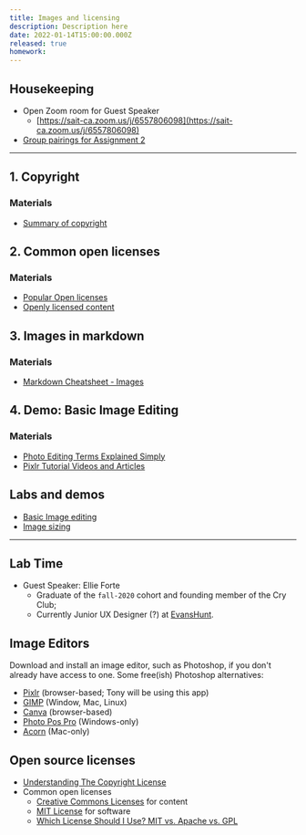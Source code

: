 ```yaml
---
title: Images and licensing
description: Description here
date: 2022-01-14T15:00:00.000Z
released: true
homework:
---
```


## Housekeeping
- Open Zoom room for Guest Speaker
    - [https://sait-ca.zoom.us/j/6557806098](https://sait-ca.zoom.us/j/6557806098)
- [Group pairings for Assignment 2](/cpnt-201/assignments/assignment-2#group-pairings)

---

## 1. Copyright
### Materials
- [Summary of copyright](/library/takeaways/copyright)

## 2. Common open licenses
### Materials
- [Popular Open licenses](/library/takeaways/open-licenses)
- [Openly licensed content](/library/open-content)

## 3. Images in markdown
### Materials
- [Markdown Cheatsheet - Images](https://github.com/adam-p/markdown-here/wiki/Markdown-Cheatsheet#images)

## 4. Demo: Basic Image Editing
### Materials
- [Photo Editing Terms Explained Simply](https://www.picmonkey.com/blog/photo-editing-terms-you-dont-know)
- [Pixlr Tutorial Videos and Articles](https://pixlr.com/learn/)

## Labs and demos
- [Basic Image editing](/labs/images/basic-editing)
- [Image sizing](/labs/images/sizing)

---

## Lab Time
- Guest Speaker: Ellie Forte
    - Graduate of the `fall-2020` cohort and founding member of the Cry Club;
    - Currently Junior UX Designer (?) at [EvansHunt](https://www.evanshunt.com/).

<home-work :home-work="homework">

## Image Editors
Download and install an image editor, such as Photoshop, if you don't already have access to one. Some free(ish) Photoshop alternatives:
- [Pixlr](https://pixlr.com/) (browser-based; Tony will be using this app)
- [GIMP](https://www.gimp.org/) (Window, Mac, Linux)
- [Canva](https://www.canva.com/photo-editor/app/) (browser-based)
- [Photo Pos Pro](https://www.photopos.com/PPP3_BS/Default.aspx) (Windows-only)
- [Acorn](https://flyingmeat.com/acorn/) (Mac-only)

## Open source licenses
- [Understanding The Copyright License](https://www.smashingmagazine.com/2011/06/understanding-copyright-and-licenses/)
- Common open licenses
    - [Creative Commons Licenses](https://creativecommons.org/about/cclicenses/) for content
    - [MIT License](https://opensource.org/licenses/MIT) for software
    - [Which License Should I Use? MIT vs. Apache vs. GPL](https://exygy.com/blog/which-license-should-i-use-mit-vs-apache-vs-gpl/)

</home-work>